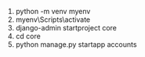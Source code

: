1. python -m venv myenv
2. myenv\Scripts\activate
3. django-admin startproject core
4. cd core
5. python manage.py startapp accounts
